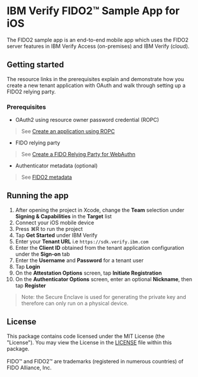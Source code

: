 # IBM Verify FIDO2™ Sample App for iOS

The FIDO2 sample app is an end-to-end mobile app which uses the FIDO2 server features in IBM Verify Access (on-premises) and IBM Verify (cloud).

## Getting started

  The resource links in the prerequisites explain and demonstrate how you create a new tenant application with OAuth and walk through setting up a FIDO2 relying party.

### Prerequisites

- OAuth2 using resource owner password credential (ROPC)

> See [Create an application using ROPC](https://docs.verify.ibm.com/verify/docs/developer-portal-ropc-example)

- FIDO relying party

> See [Create a FIDO Relying Party for WebAuthn](https://docs.verify.ibm.com/verify/docs/support-developers-create-a-fido-relying-party)

- Authenticator metadata (optional)

> See [FIDO2 metadata](https://docs.verify.ibm.com/verify/docs/user-authentication-fido2#metadata)


## Running the app

1. After opening the project in Xcode, change the **Team** selection under **Signing & Capabilities** in the **Target** list
2. Connect your iOS mobile device
3. Press ⌘R to run the project
4. Tap **Get Started** under IBM Verify
5. Enter your **Tenant URL**  i.e `https://sdk.verify.ibm.com`
6. Enter the **Client ID** obtained from the tenant application configuration under the **Sign-on** tab
7. Enter the **Username** and **Password** for a tenant user
8. Tap **Login**
9. On the **Attestation Options** screen, tap **Initiate Registration**
10. On the **Authenticator Options** screen, enter an optional **Nickname**, then tap **Register**

> Note: the Secure Enclave is used for generating the private key and therefore can only run on a physical device. 

## License
This package contains code licensed under the MIT License (the "License"). You may view the License in the [LICENSE](../../LICENSE) file within this package.
<br/><br/>
FIDO™ and FIDO2™  are  trademarks (registered in numerous countries) of FIDO Alliance, Inc.
